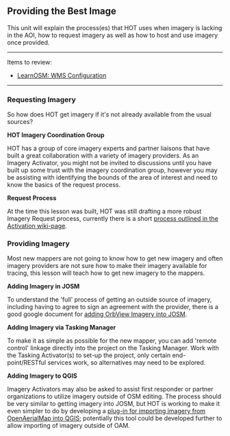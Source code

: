 ## Providing the Best Image

This unit will explain the process(es) that HOT uses when imagery is lacking in the AOI, how to request imagery as well as how to host and use imagery once provided.


---



Items to review:
* [LearnOSM: WMS Configuration](http://courses.hotosm.org/mod/url/view.php?id=129)

---


### Requesting Imagery

So how does HOT get imagery if it's not already available from the usual sources?

**HOT Imagery Coordination Group**

HOT has a group of core imagery experts and partner liaisons that have built a great collaboration with a variety of imagery providers. As an Imagery Activator, you might not be invited to discussions until you have built up some trust with the imagery coordination group, however you may be assisting with identifying the bounds of the area of interest and need to know the basics of the request process.

**Request Process**

At the time this lesson was built, HOT was still drafting a more robust Imagery Request process, currently there is a short [process outlined in the Activation wiki-page](http://wiki.openstreetmap.org/wiki/HOT_activation#Imagery_Coordination).

### Providing Imagery

Most new mappers are not going to know how to get new imagery and often imagery providers are not sure how to make their imagery available for tracing, this lesson will teach how to get new imagery to the mappers.

**Adding Imagery in JOSM**

To understand the 'full' process of getting an outside source of imagery, including having to agree to sign an agreement with the provider, there is a good google document for [adding OrbView Imagery into JOSM](https://docs.google.com/document/d/1MB8h-5oyvygEHl213OzkMWN-HpV83b4bb0xzzDXffO4/edit).

**Adding Imagery via Tasking Manager**

To make it as simple as possible for the new mapper, you can add 'remote control' linkage directly into the project on the Tasking Manager. Work with the Tasking Activator(s) to set-up the project, only certain end-point/RESTful services work, so alternatives may need to be explored.

**Adding Imagery to QGIS**

Imagery Activators may also be asked to assist first responder or partner organizations to utilize imagery outside of OSM editing. The process should be very similar to getting imagery into JOSM, but HOT is working to make it even simpler to do by developing a [plug-in for importing imagery from OpenAerialMap into QGIS](https://github.com/hotosm/oam-qgis-plugin); potentially this tool could be developed further to allow importing of imagery outside of OAM.


